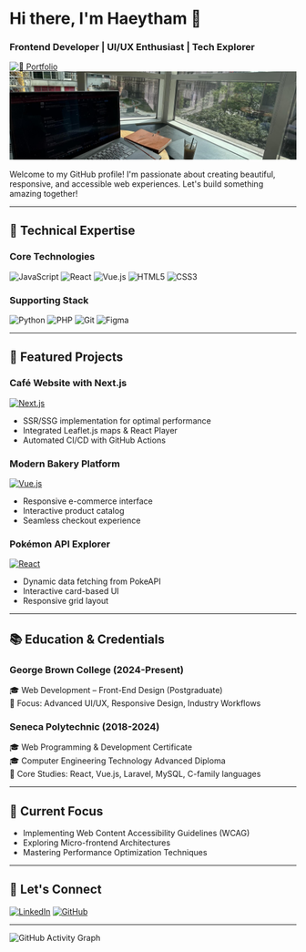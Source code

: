 # Hi there, I'm Haeytham 👋  
### Frontend Developer | UI/UX Enthusiast | Tech Explorer
[![🚀 Portfolio](https://img.shields.io/badge/✨_My_Portfolio-Click_Me!-brightgreen?style=for-the-badge&logo=vercel&logoColor=white)](https://final-project-portfolio.vercel.app/)
![Header Banner](./Header.png)

Welcome to my GitHub profile! I'm passionate about creating beautiful, responsive, and accessible web experiences. Let's build something amazing together!

---

## 🚀 Technical Expertise

### **Core Technologies**
![JavaScript](https://img.shields.io/badge/-JavaScript-F7DF1E?logo=javascript&logoColor=black)
![React](https://img.shields.io/badge/-React-61DAFB?logo=react&logoColor=black)
![Vue.js](https://img.shields.io/badge/-Vue.js-4FC08D?logo=vue.js&logoColor=white)
![HTML5](https://img.shields.io/badge/-HTML5-E34F26?logo=html5&logoColor=white)
![CSS3](https://img.shields.io/badge/-CSS3-1572B6?logo=css3&logoColor=white)

### **Supporting Stack**
![Python](https://img.shields.io/badge/-Python-3776AB?logo=python&logoColor=white)
![PHP](https://img.shields.io/badge/-PHP-777BB4?logo=php&logoColor=white)
![Git](https://img.shields.io/badge/-Git-F05032?logo=git&logoColor=white)
![Figma](https://img.shields.io/badge/-Figma-F24E1E?logo=figma&logoColor=white)

---

## 💼 Featured Projects

### **Café Website with Next.js**
[![Next.js](https://img.shields.io/badge/Next.js-000000?logo=next.js&logoColor=white)](https://haeythamm.github.io/framework-based-website-via-React/)
- SSR/SSG implementation for optimal performance
- Integrated Leaflet.js maps & React Player
- Automated CI/CD with GitHub Actions

### **Modern Bakery Platform**
[![Vue.js](https://img.shields.io/badge/Vue.js-4FC08D?logo=vue.js&logoColor=white)](https://family-bakery-shop-vue-js.vercel.app/)
- Responsive e-commerce interface
- Interactive product catalog
- Seamless checkout experience

### **Pokémon API Explorer**
[![React](https://img.shields.io/badge/React-61DAFB?logo=react&logoColor=black)](https://poke-api-react-project-alpha.vercel.app/)
- Dynamic data fetching from PokeAPI
- Interactive card-based UI
- Responsive grid layout

---

## 📚 Education & Credentials

### **George Brown College** (2024-Present)
🎓 Web Development – Front-End Design (Postgraduate)  
📘 Focus: Advanced UI/UX, Responsive Design, Industry Workflows

### **Seneca Polytechnic** (2018-2024)
🎓 Web Programming & Development Certificate  
🎓 Computer Engineering Technology Advanced Diploma  
📘 Core Studies: React, Vue.js, Laravel, MySQL, C-family languages

---

## 🌱 Current Focus
- Implementing Web Content Accessibility Guidelines (WCAG)
- Exploring Micro-frontend Architectures
- Mastering Performance Optimization Techniques

---

## 🤝 Let's Connect

[![LinkedIn](https://img.shields.io/badge/LinkedIn-0A66C2?logo=linkedin&logoColor=white)](https://www.linkedin.com/in/haeytham/)
[![GitHub](https://img.shields.io/badge/GitHub-181717?logo=github&logoColor=white)](https://github.com/haeythamM)

---

![GitHub Activity Graph](https://github-readme-activity-graph.vercel.app/graph?username=haeythamM&theme=github-dark&height=300)
